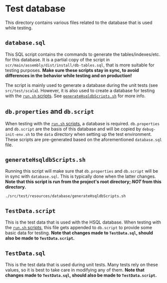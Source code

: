 Test database
=============

This directory contains various files related to the database that is used while testing.


`database.sql`
--------------
This SQL script contains the commands to generate the tables/indexes/etc. for this database. It is
a partial copy of the script in `scr/main/assembly/dist/install/db-tables.sql`, that is more suitable
for testing purposes. **Make sure these scripts stay in sync, to avoid differences in the behavior
while testing and on production!**

The script is mainly used to generate a database during the unit tests (see `src/test/scala`).
However, it is also used to create a database for testing with the [`run.sh` scripts]. See
[`generateHsqldbScripts.sh`](#generateHsqldbScripts.sh) for more info.


`db.properties` and `db.script`
-------------------------------
When testing with the [`run.sh` scripts], a database is required. `db.properties` and `db.script`
are the basis of this database and will be copied by `debug-init-env.sh` to the `data` directory
when setting up the test environment. These scripts are pre-generated based on the aforementioned
`database.sql` file.


`generateHsqldbScripts.sh`
--------------------------
Running this script will make sure that `db.properties` and `db.script` will be in sync with
`database.sql`. This is typically done when the latter changes. **Note that this script is run from
the project's root directory; _NOT_ from this directory.**

```
./src/test/resources/database/generateHsqldbScripts.sh
```


`TestData.script`
-----------------
This is the test data that is used with the HSQL database. When testing with the [`run.sh` scripts],
this file gets appended to `db.script` to provide some basic data for testing. **Note that changes
made to `TestData.sql`, should also be made to `TestData.script`.**


`TestData.sql`
--------------
This is the test data that is used during unit tests. Many tests rely on these values, so it is best
to take care in modifying any of them. **Note that changes made to `TestData.sql`, should also be
made to `TestData.script`.**


[`run.sh` scripts]: https://github.com/DANS-KNAW/dans-dev-tools/
